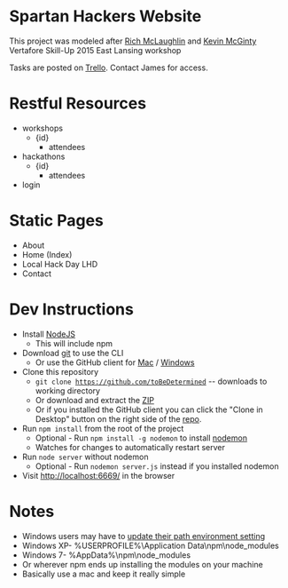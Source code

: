 # Spartan Hackers Website

This project was modeled after [Rich McLaughlin](https://github.com/RichMcL) and [Kevin McGinty](https://github.com/atomicframeworks) Vertafore Skill-Up 2015 East Lansing workshop

Tasks are posted on [Trello](https://trello.com/b/wrwq5XHu/spartan-hackers). Contact James for access. 

# Restful Resources
- workshops
  - {id}
    - attendees
- hackathons
  - {id}
    - attendees
- login

# Static Pages
- About
- Home (Index)
- Local Hack Day LHD
- Contact

# Dev Instructions
- Install [NodeJS](https://nodejs.org/) 
  - This will include npm
- Download [git](http://git-scm.com/downloads) to use the CLI
  - Or use the GitHub client for [Mac](https://mac.github.com/) / [Windows](https://windows.github.com/)
- Clone this repository
  - <code>git clone https://github.com/toBeDetermined</code> -- downloads to working directory
  - Or download and extract the [ZIP](https://github.com)
  - Or if you installed the GitHub client you can click the "Clone in Desktop" button on the right side of the [repo](https://github.com).
- Run <code>npm install</code> from the root of the project
  -  Optional - Run <code>npm install -g nodemon</code> to install [nodemon](http://nodemon.io/)
    - Watches for changes to automatically restart server
- Run <code>node server</code> without nodemon
  - Optional - Run <code>nodemon server.js</code> instead if you installed nodemon
- Visit [http://localhost:6669/](http://localhost:6669/) in the browser

# Notes
- Windows users may have to [update their path environment setting](https://www.google.com/webhp?sourceid=chrome-instant&ion=1&espv=2&es_th=1&ie=UTF-8#q=windows%20adding%20to%20path&es_th=1)
 - Windows XP- %USERPROFILE%\Application Data\npm\node_modules
 - Windows 7- %AppData%\npm\node_modules
 - Or wherever npm ends up installing the modules on your machine
 - Basically use a mac and keep it really simple
